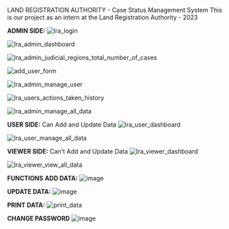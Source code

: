 LAND REGISTRATION AUTHORITY - Case Status Management System
This is our project as an intern at the Land Registration Authority - 2023

**ADMIN SIDE:**
![lra_login](https://github.com/constRG/LRA-Case-Status-Management-System/assets/103750848/cd0a7204-bbe4-4b02-a35b-281f2ea576fb)

![lra_admin_dashboard](https://github.com/constRG/LRA-Case-Status-Management-System/assets/103750848/34322ff6-00e4-40e2-bd96-4848ce99636c)

![lra_admin_judicial_regions_total_number_of_cases](https://github.com/constRG/LRA-Case-Status-Management-System/assets/103750848/902f3cf1-12cf-4989-976e-e43a35677171)

![add_user_form](https://github.com/constRG/LRA-Case-Status-Management-System/assets/103750848/bf66180f-f09f-4f78-9931-d93f245745fc)

![lra_admin_manage_user](https://github.com/constRG/LRA-Case-Status-Management-System/assets/103750848/48cceba1-5968-45a5-8698-d7a20a45c55c)

![lra_users_actions_taken_history](https://github.com/constRG/LRA-Case-Status-Management-System/assets/103750848/f6a8d1ca-12dd-4263-8817-721790d6e555)

![lra_admin_manage_all_data](https://github.com/constRG/LRA-Case-Status-Management-System/assets/103750848/8656e516-91cd-407b-85d2-9e4b7d472cb1)





**USER SIDE:** Can Add and Update Data
![lra_user_dashboard](https://github.com/constRG/LRA-Case-Status-Management-System/assets/103750848/69750546-cebd-4d26-9f38-32c37cdd6c5d)

![lra_user_manage_all_data](https://github.com/constRG/LRA-Case-Status-Management-System/assets/103750848/61290567-7f85-4bcf-94b7-f1e8fc118e9f)





**VIEWER SIDE:** Can't Add and Update Data
![lra_viewer_dashboard](https://github.com/constRG/LRA-Case-Status-Management-System/assets/103750848/8004d883-5030-422c-994c-53ac293d27a3)

![lra_viewer_view_all_data](https://github.com/constRG/LRA-Case-Status-Management-System/assets/103750848/d6c1f8ee-a145-4c4c-8ed7-2af4d5e05fc8)





**FUNCTIONS**
**ADD DATA:**
![image](https://github.com/constRG/LRA-Case-Status-Management-System/assets/103750848/3837fd13-53f1-41aa-86bc-2ae2cf059944)

**UPDATE DATA:**
![image](https://github.com/constRG/LRA-Case-Status-Management-System/assets/103750848/483e9fe3-238f-46f0-829a-f6a1f99df816)

**PRINT DATA:**
![print_data](https://github.com/constRG/LRA-Case-Status-Management-System/assets/103750848/674140c1-33df-4b7d-892a-45a2b2c162fc)

**CHANGE PASSWORD**
![image](https://github.com/constRG/LRA-Case-Status-Management-System/assets/103750848/0c647a27-02cb-4005-8db9-c57854452332)
















